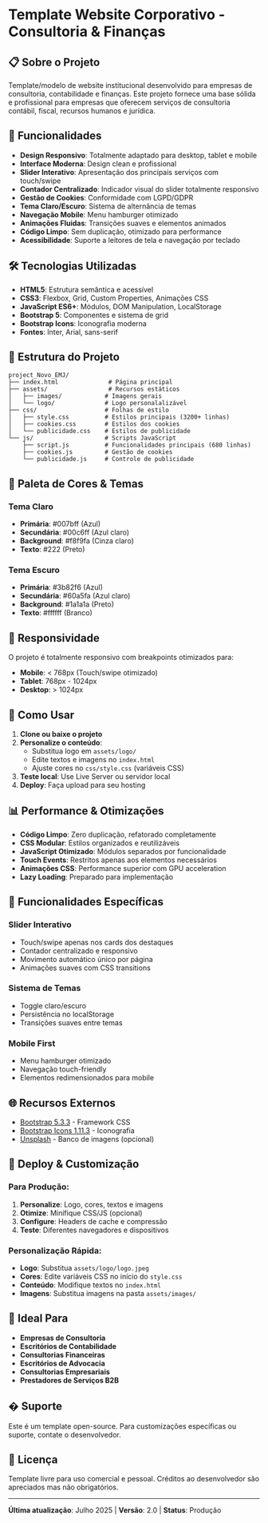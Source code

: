 # Template Website Corporativo - Consultoria & Finanças

## 📋 Sobre o Projeto

Template/modelo de website institucional desenvolvido para empresas de consultoria, contabilidade e finanças. Este projeto fornece uma base sólida e profissional para empresas que oferecem serviços de consultoria contábil, fiscal, recursos humanos e jurídica.

## 🚀 Funcionalidades

- **Design Responsivo**: Totalmente adaptado para desktop, tablet e mobile
- **Interface Moderna**: Design clean e profissional
- **Slider Interativo**: Apresentação dos principais serviços com touch/swipe
- **Contador Centralizado**: Indicador visual do slider totalmente responsivo
- **Gestão de Cookies**: Conformidade com LGPD/GDPR
- **Tema Claro/Escuro**: Sistema de alternância de temas
- **Navegação Mobile**: Menu hamburger otimizado
- **Animações Fluidas**: Transições suaves e elementos animados
- **Código Limpo**: Sem duplicação, otimizado para performance
- **Acessibilidade**: Suporte a leitores de tela e navegação por teclado

## 🛠️ Tecnologias Utilizadas

- **HTML5**: Estrutura semântica e acessível
- **CSS3**: Flexbox, Grid, Custom Properties, Animações CSS
- **JavaScript ES6+**: Módulos, DOM Manipulation, LocalStorage
- **Bootstrap 5**: Componentes e sistema de grid
- **Bootstrap Icons**: Iconografia moderna
- **Fontes**: Inter, Arial, sans-serif

## 📂 Estrutura do Projeto

```
project_Novo_EMJ/
├── index.html              # Página principal
├── assets/                 # Recursos estáticos
│   ├── images/            # Imagens gerais
│   └── logo/              # Logo personalalizável
├── css/                   # Folhas de estilo
│   ├── style.css          # Estilos principais (3200+ linhas)
│   ├── cookies.css        # Estilos dos cookies
│   └── publicidade.css    # Estilos de publicidade
└── js/                    # Scripts JavaScript
    ├── script.js          # Funcionalidades principais (680 linhas)
    ├── cookies.js         # Gestão de cookies
    └── publicidade.js     # Controle de publicidade
```

## 🎨 Paleta de Cores & Temas

### Tema Claro
- **Primária**: #007bff (Azul)
- **Secundária**: #00c6ff (Azul claro)
- **Background**: #f8f9fa (Cinza claro)
- **Texto**: #222 (Preto)

### Tema Escuro
- **Primária**: #3b82f6 (Azul)
- **Secundária**: #60a5fa (Azul claro)
- **Background**: #1a1a1a (Preto)
- **Texto**: #ffffff (Branco)

## 📱 Responsividade

O projeto é totalmente responsivo com breakpoints otimizados para:
- **Mobile**: < 768px (Touch/swipe otimizado)
- **Tablet**: 768px - 1024px
- **Desktop**: > 1024px

## 🔧 Como Usar

1. **Clone ou baixe o projeto**
2. **Personalize o conteúdo**: 
   - Substitua logo em `assets/logo/`
   - Edite textos e imagens no `index.html`
   - Ajuste cores no `css/style.css` (variáveis CSS)
3. **Teste local**: Use Live Server ou servidor local
4. **Deploy**: Faça upload para seu hosting

## 📊 Performance & Otimizações

- **Código Limpo**: Zero duplicação, refatorado completamente
- **CSS Modular**: Estilos organizados e reutilizáveis  
- **JavaScript Otimizado**: Módulos separados por funcionalidade
- **Touch Events**: Restritos apenas aos elementos necessários
- **Animações CSS**: Performance superior com GPU acceleration
- **Lazy Loading**: Preparado para implementação

## 🎯 Funcionalidades Específicas

### Slider Interativo
- Touch/swipe apenas nos cards dos destaques
- Contador centralizado e responsivo
- Movimento automático único por página
- Animações suaves com CSS transitions

### Sistema de Temas
- Toggle claro/escuro
- Persistência no localStorage
- Transições suaves entre temas

### Mobile First
- Menu hamburger otimizado
- Navegação touch-friendly
- Elementos redimensionados para mobile

## 🌐 Recursos Externos

- [Bootstrap 5.3.3](https://getbootstrap.com/) - Framework CSS
- [Bootstrap Icons 1.11.3](https://icons.getbootstrap.com/) - Iconografia
- [Unsplash](https://unsplash.com/) - Banco de imagens (opcional)

## 🚀 Deploy & Customização

### Para Produção:
1. **Personalize**: Logo, cores, textos e imagens
2. **Otimize**: Minifique CSS/JS (opcional)
3. **Configure**: Headers de cache e compressão
4. **Teste**: Diferentes navegadores e dispositivos

### Personalização Rápida:
- **Logo**: Substitua `assets/logo/logo.jpeg`
- **Cores**: Edite variáveis CSS no início do `style.css`
- **Conteúdo**: Modifique textos no `index.html`
- **Imagens**: Substitua imagens na pasta `assets/images/`

## 💼 Ideal Para

- **Empresas de Consultoria**
- **Escritórios de Contabilidade**
- **Consultorias Financeiras**
- **Escritórios de Advocacia**
- **Consultorias Empresariais**
- **Prestadores de Serviços B2B**

## � Suporte

Este é um template open-source. Para customizações específicas ou suporte, contate o desenvolvedor.

## 📄 Licença

Template livre para uso comercial e pessoal. Créditos ao desenvolvedor são apreciados mas não obrigatórios.

---

**Última atualização**: Julho 2025 | **Versão**: 2.0 | **Status**: Produção
